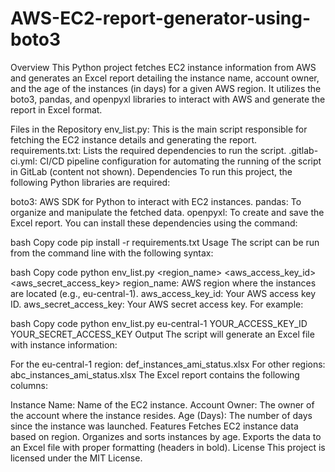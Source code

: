 # AWS-EC2-report-generator-using-boto3

Overview
This Python project fetches EC2 instance information from AWS and generates an Excel report detailing the instance name, account owner, and the age of the instances (in days) for a given AWS region. It utilizes the boto3, pandas, and openpyxl libraries to interact with AWS and generate the report in Excel format.

Files in the Repository
env_list.py: This is the main script responsible for fetching the EC2 instance details and generating the report.
requirements.txt: Lists the required dependencies to run the script.
.gitlab-ci.yml: CI/CD pipeline configuration for automating the running of the script in GitLab (content not shown).
Dependencies
To run this project, the following Python libraries are required:

boto3: AWS SDK for Python to interact with EC2 instances.
pandas: To organize and manipulate the fetched data.
openpyxl: To create and save the Excel report.
You can install these dependencies using the command:

bash
Copy code
pip install -r requirements.txt
Usage
The script can be run from the command line with the following syntax:

bash
Copy code
python env_list.py <region_name> <aws_access_key_id> <aws_secret_access_key>
region_name: AWS region where the instances are located (e.g., eu-central-1).
aws_access_key_id: Your AWS access key ID.
aws_secret_access_key: Your AWS secret access key.
For example:

bash
Copy code
python env_list.py eu-central-1 YOUR_ACCESS_KEY_ID YOUR_SECRET_ACCESS_KEY
Output
The script will generate an Excel file with instance information:

For the eu-central-1 region: def_instances_ami_status.xlsx
For other regions: abc_instances_ami_status.xlsx
The Excel report contains the following columns:

Instance Name: Name of the EC2 instance.
Account Owner: The owner of the account where the instance resides.
Age (Days): The number of days since the instance was launched.
Features
Fetches EC2 instance data based on region.
Organizes and sorts instances by age.
Exports the data to an Excel file with proper formatting (headers in bold).
License
This project is licensed under the MIT License.
